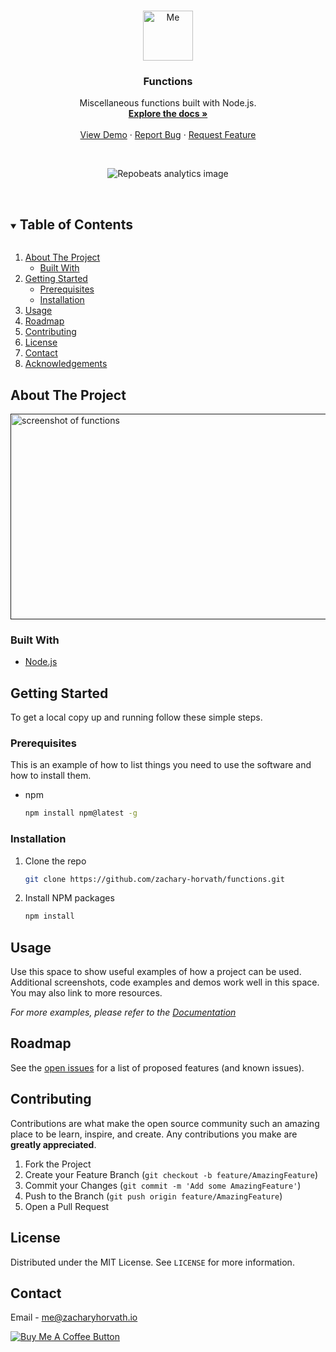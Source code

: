 <!-- PROJECT LOGO -->
<br />
<p align="center">
  <a href="https://github.com/zachary-horvath/">
    <img src="https://firebasestorage.googleapis.com/v0/b/portfolio-83773.appspot.com/o/Media%2FProjects%2FPortfolio%2FV5%2Favatar.webp?alt=media&token=67524bf1-3715-4e8b-b5b4-b43848211b14" alt="Me" width="80" height="80">
  </a>

  <h3 align="center">Functions</h3>

  <p align="center">
    Miscellaneous functions built with Node.js.
    <br />
    <a href="https://github.com/zachary-horvath/functions"><strong>Explore the docs »</strong></a>
    <br />
    <br />
    <a href="https://github.com/zachary-horvath/functions">View Demo</a>
    ·
    <a href="https://github.com/zachary-horvath/functions/issues">Report Bug</a>
    ·
    <a href="https://github.com/zachary-horvath/functions/issues">Request Feature</a>
  </p>
</p>

<br />
<p align="center">
  <img src="https://repobeats.axiom.co/api/embed/ea0370b5466853407ad3927acafb81a57ef5d647.svg" alt="Repobeats analytics image"/>
</p>
<br />

<!-- TABLE OF CONTENTS -->
<details open="open">
  <summary><h2 style="display: inline-block">Table of Contents</h2></summary>
  <ol>
    <li>
      <a href="#about-the-project">About The Project</a>
      <ul>
        <li><a href="#built-with">Built With</a></li>
      </ul>
    </li>
    <li>
      <a href="#getting-started">Getting Started</a>
      <ul>
        <li><a href="#prerequisites">Prerequisites</a></li>
        <li><a href="#installation">Installation</a></li>
      </ul>
    </li>
    <li><a href="#usage">Usage</a></li>
    <li><a href="#roadmap">Roadmap</a></li>
    <li><a href="#contributing">Contributing</a></li>
    <li><a href="#license">License</a></li>
    <li><a href="#contact">Contact</a></li>
    <li><a href="#acknowledgements">Acknowledgements</a></li>
  </ol>
</details>

<!-- ABOUT THE PROJECT -->

## About The Project

<a href="" target="\_blank">
  <img src="" alt="screenshot of functions" width="576" height="329">
</a>

### Built With

- [Node.js](https://github.com/nodejs/node)

<!-- GETTING STARTED -->

## Getting Started

To get a local copy up and running follow these simple steps.

### Prerequisites

This is an example of how to list things you need to use the software and how to install them.

- npm
  ```sh
  npm install npm@latest -g
  ```

### Installation

1. Clone the repo
   ```sh
   git clone https://github.com/zachary-horvath/functions.git
   ```
2. Install NPM packages
   ```sh
   npm install
   ```

<!-- USAGE EXAMPLES -->

## Usage

Use this space to show useful examples of how a project can be used. Additional screenshots, code examples and demos work well in this space. You may also link to more resources.

_For more examples, please refer to the [Documentation](https://example.com)_

<!-- ROADMAP -->

## Roadmap

See the [open issues](https://github.com/zachary-horvath/functions/issues) for a list of proposed features (and known issues).

<!-- CONTRIBUTING -->

## Contributing

Contributions are what make the open source community such an amazing place to be learn, inspire, and create. Any contributions you make are **greatly appreciated**.

1. Fork the Project
2. Create your Feature Branch (`git checkout -b feature/AmazingFeature`)
3. Commit your Changes (`git commit -m 'Add some AmazingFeature'`)
4. Push to the Branch (`git push origin feature/AmazingFeature`)
5. Open a Pull Request

<!-- LICENSE -->

## License

Distributed under the MIT License. See `LICENSE` for more information.

<!-- CONTACT -->

## Contact

Email - me@zacharyhorvath.io <br />

<!-- Project URL - []() <br /> -->

<a href="https://www.buymeacoffee.com/zacharyhorvath" target="\_blank" rel="noopener">
  <img src="https://img.buymeacoffee.com/button-api/?text=Buy me a coffee&emoji=&slug=zacharyhorvath&button_colour=444444&font_colour=FFFFFF&font_family=Cookie&outline_colour=FFFFFF&coffee_colour=FFDD00" alt="Buy Me A Coffee Button" />
</a> <br/>

<!-- ACKNOWLEDGEMENTS -->
<!-- ## Acknowledgements -->

<!-- * []() -->
<!-- * []() -->
<!-- * []() -->

<!-- MARKDOWN LINKS & IMAGES -->
<!-- https://www.markdownguide.org/basic-syntax/#reference-style-links -->

[contributors-shield]: https://img.shields.io/github/contributors/zachary-horvath/repo.svg?style=for-the-badge
[contributors-url]: https://github.com/zachary-horvath/repo/graphs/contributors
[forks-shield]: https://img.shields.io/github/forks/zachary-horvath/repo.svg?style=for-the-badge
[forks-url]: https://github.com/zachary-horvath/repo/network/members
[stars-shield]: https://img.shields.io/github/stars/zachary-horvath/repo.svg?style=for-the-badge
[stars-url]: https://github.com/zachary-horvath/repo/stargazers
[issues-shield]: https://img.shields.io/github/issues/zachary-horvath/repo.svg?style=for-the-badge
[issues-url]: https://github.com/zachary-horvath/repo/issues
[license-shield]: https://img.shields.io/github/license/zachary-horvath/repo.svg?style=for-the-badge
[license-url]: https://github.com/zachary-horvath/repo/blob/master/LICENSE.txt
[linkedin-shield]: https://img.shields.io/badge/-LinkedIn-black.svg?style=for-the-badge&logo=linkedin&colorB=555
[linkedin-url]: https://linkedin.com/in/zacharyhorvath
